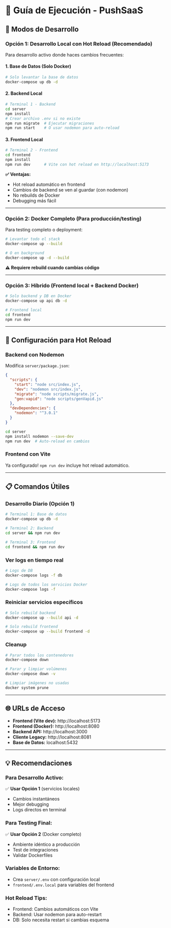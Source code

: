 # 🚀 Guía de Ejecución - PushSaaS

## 🔄 Modos de Desarrollo

### **Opción 1: Desarrollo Local con Hot Reload (Recomendado)**

Para desarrollo activo donde haces cambios frecuentes:

#### 1. Base de Datos (Solo Docker)
```bash
# Solo levantar la base de datos
docker-compose up db -d
```

#### 2. Backend Local
```bash
# Terminal 1 - Backend
cd server
npm install
# Crear archivo .env si no existe
npm run migrate  # Ejecutar migraciones
npm run start    # O usar nodemon para auto-reload
```

#### 3. Frontend Local  
```bash
# Terminal 2 - Frontend
cd frontend
npm install
npm run dev      # Vite con hot reload en http://localhost:5173
```

**✅ Ventajas:**
- Hot reload automático en frontend
- Cambios de backend se ven al guardar (con nodemon)
- No rebuilds de Docker
- Debugging más fácil

---

### **Opción 2: Docker Completo (Para producción/testing)**

Para testing completo o deployment:

```bash
# Levantar todo el stack
docker-compose up --build

# O en background
docker-compose up -d --build
```

**⚠️ Requiere rebuild cuando cambias código**

---

### **Opción 3: Híbrido (Frontend local + Backend Docker)**

```bash
# Solo backend y DB en Docker
docker-compose up api db -d

# Frontend local
cd frontend
npm run dev
```

---

## 🔧 Configuración para Hot Reload

### Backend con Nodemon

Modifica `server/package.json`:

```json
{
  "scripts": {
    "start": "node src/index.js",
    "dev": "nodemon src/index.js",
    "migrate": "node scripts/migrate.js",
    "gen:vapid": "node scripts/genVapid.js"
  },
  "devDependencies": {
    "nodemon": "^3.0.1"
  }
}
```

```bash
cd server
npm install nodemon --save-dev
npm run dev  # Auto-reload en cambios
```

### Frontend con Vite

Ya configurado! `npm run dev` incluye hot reload automático.

---

## 📋 Comandos Útiles

### Desarrollo Diario (Opción 1)
```bash
# Terminal 1: Base de datos
docker-compose up db -d

# Terminal 2: Backend  
cd server && npm run dev

# Terminal 3: Frontend
cd frontend && npm run dev
```

### Ver logs en tiempo real
```bash
# Logs de DB
docker-compose logs -f db

# Logs de todos los servicios Docker
docker-compose logs -f
```

### Reiniciar servicios específicos
```bash
# Solo rebuild backend
docker-compose up --build api -d

# Solo rebuild frontend  
docker-compose up --build frontend -d
```

### Cleanup
```bash
# Parar todos los contenedores
docker-compose down

# Parar y limpiar volúmenes
docker-compose down -v

# Limpiar imágenes no usadas
docker system prune
```

---

## 🌐 URLs de Acceso

- **Frontend (Vite dev):** http://localhost:5173
- **Frontend (Docker):** http://localhost:8080  
- **Backend API:** http://localhost:3000
- **Cliente Legacy:** http://localhost:8081
- **Base de Datos:** localhost:5432

---

## 💡 Recomendaciones

### Para Desarrollo Activo:
✅ **Usar Opción 1** (servicios locales)
- Cambios instantáneos
- Mejor debugging
- Logs directos en terminal

### Para Testing Final:
✅ **Usar Opción 2** (Docker completo)
- Ambiente idéntico a producción
- Test de integraciones
- Validar Dockerfiles

### Variables de Entorno:
- Crea `server/.env` con configuración local
- `frontend/.env.local` para variables del frontend

### Hot Reload Tips:
- Frontend: Cambios automáticos con Vite
- Backend: Usar nodemon para auto-restart
- DB: Solo necesita restart si cambias esquema